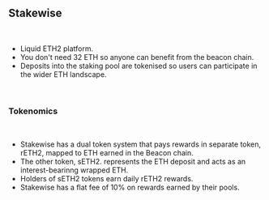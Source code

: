 ## Stakewise

<br>

* Liquid ETH2 platform.
* You don't need 32 ETH so anyone can benefit from the beacon chain.
* Deposits into the staking pool are tokenised so users can participate in the wider ETH landscape.

<br>

### Tokenomics

<br>

* Stakewise has a dual token system that pays rewards in separate token, rETH2, mapped to ETH earned in the Beacon chain.
* The other token, sETH2. represents the ETH deposit and acts as an interest-bearinng wrapped ETH.
* Holders of sETH2 tokens earn daily rETH2 rewards.
* Stakewise has a flat fee of 10% on rewards earned by their pools.
